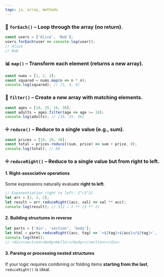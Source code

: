 ```yaml
---
tags: js, array, methods
---
```


### 🔁 **`forEach()`** – Loop through the array (no return).

```javascript
const users = ['Alice', 'Bob'];
users.forEach(user => console.log(user));
// Alice
// Bob
```

### 📊 **`map()`** – Transform **each** element (returns a new array).

```javascript
const nums = [1, 2, 3];
const squared = nums.map(n => n * n);
console.log(squared); // [1, 4, 9]
```

### 🧹 **`filter()`** – Create a **new** array with matching elements.

```javascript
const ages = [18, 25, 16, 30];
const adults = ages.filter(age => age >= 18);
console.log(adults); // [18, 25, 30]
```

### ➗ **`reduce()`** – Reduce to a **single value** (e.g., sum).

```javascript
const prices = [10, 20, 30];
const total = prices.reduce((sum, price) => sum + price, 0);
console.log(total); // 60
```

### ➗ **`reduceRight()`** – Reduce to a **single value** but from right to left.

#### 1. **Right-associative operations**

Some expressions naturally evaluate **right to left**.

```js
// Exponentiation right to left: 2^(3^2)
let arr = [2, 3, 2];
let result = arr.reduceRight((acc, val) => val ** acc);
console.log(result); // 512 → 2 ** (3 ** 2)
```

#### 2. **Building structures in reverse**

```js
let parts = ['div', 'section', 'body'];
let html = parts.reduceRight((acc, tag) => `<${tag}>${acc}</${tag}>`, 'Hello!');
console.log(html);
// <div><section><body>Hello!</body></section></div>
```

#### 3. **Parsing or processing nested structures**

If your logic requires combining or folding items **starting from the last**, `reduceRight()` is ideal.

